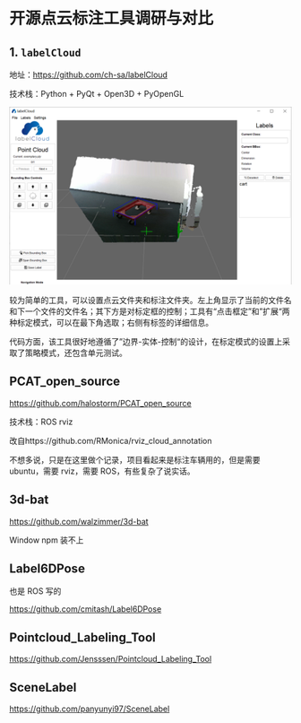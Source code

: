 # 开源点云标注工具调研与对比

## 1. `labelCloud`

地址：https://github.com/ch-sa/labelCloud

技术栈：Python + PyQt + Open3D + PyOpenGL

![image-20220129163308085](media/Untitled/image-20220129163308085.png)

较为简单的工具，可以设置点云文件夹和标注文件夹。左上角显示了当前的文件名和下一个文件的文件名；其下方是对标定框的控制；工具有“点击框定”和”扩展“两种标定模式，可以在最下角选取；右侧有标签的详细信息。

代码方面，该工具很好地遵循了”边界-实体-控制“的设计，在标定模式的设置上采取了策略模式，还包含单元测试。

## PCAT_open_source

https://github.com/halostorm/PCAT_open_source

技术栈：ROS rviz

改自https://github.com/RMonica/rviz_cloud_annotation

不想多说，只是在这里做个记录，项目看起来是标注车辆用的，但是需要 ubuntu，需要 rviz，需要 ROS，有些复杂了说实话。

## 3d-bat

https://github.com/walzimmer/3d-bat

Window npm 装不上

## Label6DPose

也是 ROS 写的

https://github.com/cmitash/Label6DPose

## Pointcloud_Labeling_Tool

https://github.com/Jensssen/Pointcloud_Labeling_Tool

## SceneLabel

https://github.com/panyunyi97/SceneLabel
